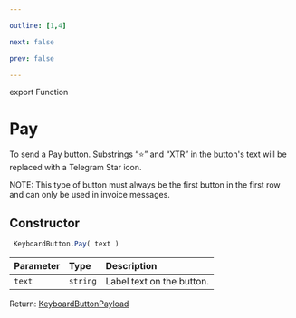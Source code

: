 ```yaml
---

outline: [1,4]

next: false

prev: false

---
```


export Function
# Pay

To send a Pay button. Substrings “⭐” and “XTR” in the button's text will be replaced with a Telegram Star icon.

NOTE: This type of button must always be the first button in the first row and can only be used in invoice messages.

## Constructor
```ts
 KeyboardButton.Pay( text )
 ```
| Parameter | Type | Description |
| :--- | :--- | :--- |
| `text` | `string` | Label text on the button. |

Return: [KeyboardButtonPayload](../../../interfaces/KeyboardButtonPayload.md)
